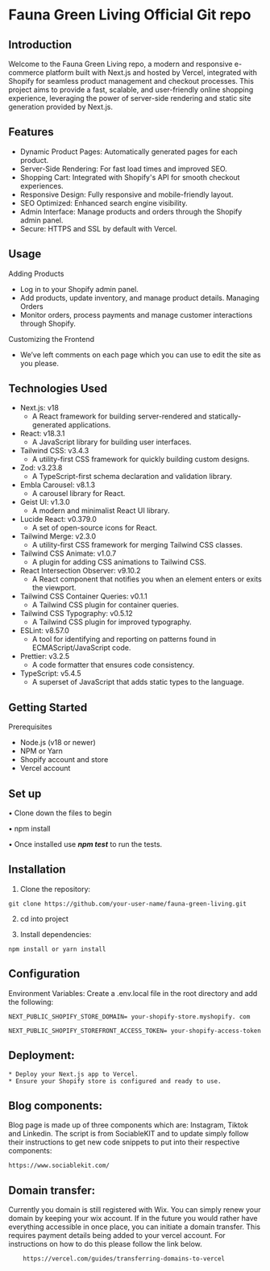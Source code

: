 # Fauna Green Living Official Git repo

## Introduction

Welcome to the Fauna Green Living repo, a modern and responsive e-commerce platform built with Next.js and hosted by Vercel, integrated with Shopify for seamless product management and checkout processes.
This project aims to provide a fast, scalable, and user-friendly online shopping experience, leveraging the power of server-side rendering and static site generation provided by Next.js.

## Features

* Dynamic Product Pages: Automatically generated pages for each product.
* Server-Side Rendering: For fast load times and improved SEO.
* Shopping Cart: Integrated with Shopify's API for smooth checkout experiences.
* Responsive Design: Fully responsive and mobile-friendly layout.
* SEO Optimized: Enhanced search engine visibility.
* Admin Interface: Manage products and orders through the Shopify admin panel.
* Secure: HTTPS and SSL by default with Vercel.

## Usage

Adding Products
* Log in to your Shopify admin panel.
* Add products, update inventory, and manage product details.
Managing Orders
* Monitor orders, process payments and manage customer interactions through Shopify.

Customizing the Frontend
* We’ve left comments on each page which you can use to edit the site as you please.
  
## Technologies Used

* Next.js: v18
    * A React framework for building server-rendered and statically-generated applications.
* React: v18.3.1
    * A JavaScript library for building user interfaces.
* Tailwind CSS: v3.4.3
    * A utility-first CSS framework for quickly building custom designs.
* Zod: v3.23.8
    * A TypeScript-first schema declaration and validation library.
* Embla Carousel: v8.1.3
    * A carousel library for React.
* Geist UI: v1.3.0
    * A modern and minimalist React UI library.
* Lucide React: v0.379.0
    * A set of open-source icons for React.
* Tailwind Merge: v2.3.0
    * A utility-first CSS framework for merging Tailwind CSS classes.
* Tailwind CSS Animate: v1.0.7
    * A plugin for adding CSS animations to Tailwind CSS.
* React Intersection Observer: v9.10.2
    * A React component that notifies you when an element enters or exits the viewport.
* Tailwind CSS Container Queries: v0.1.1
    * A Tailwind CSS plugin for container queries.
* Tailwind CSS Typography: v0.5.12
    * A Tailwind CSS plugin for improved typography.
* ESLint: v8.57.0
    * A tool for identifying and reporting on patterns found in ECMAScript/JavaScript code.
* Prettier: v3.2.5
    * A code formatter that ensures code consistency.
* TypeScript: v5.4.5
    * A superset of JavaScript that adds static types to the language.


## Getting Started

Prerequisites
* Node.js (v18 or newer)
* NPM or Yarn
* Shopify account and store
* Vercel account

## Set up

• Clone down the files to begin

• npm install

• Once installed use ***npm test*** to run the tests.

## Installation

1. Clone the repository:
```
git clone https://github.com/your-user-name/fauna-green-living.git
```

2. cd into project

3. Install dependencies:
```
npm install or yarn install
```

## Configuration

Environment Variables: Create a .env.local file in the root directory and add the following:
```
NEXT_PUBLIC_SHOPIFY_STORE_DOMAIN= your-shopify-store.myshopify. com
```
```
NEXT_PUBLIC_SHOPIFY_STOREFRONT_ACCESS_TOKEN= your-shopify-access-token
```

## Deployment:

    * Deploy your Next.js app to Vercel.
    * Ensure your Shopify store is configured and ready to use.

## Blog components:
Blog page is made up of three components which are: Instagram, Tiktok and Linkedin. The script is from SociableKIT and to update simply follow their instructions to get new code snippets to put into their respective components:
```
https://www.sociablekit.com/
```

## Domain transfer:
Currently you domain is still registered with Wix. You can simply renew your domain by keeping your wix account. If in the future you would rather have everything accessible in once place, you can initiate a domain transfer. This requires payment details being added to your vercel account. For instructions on how to do this please follow the link below.
```
    https://vercel.com/guides/transferring-domains-to-vercel
```
